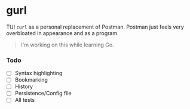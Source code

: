 # gurl

TUI `curl` as a personal replacement of Postman. Postman just feels very overbloated in appearance and as a program.

> I'm working on this while learning Go.


### Todo

- [ ] Syntax highlighting
- [ ] Bookmarking
- [ ] History
- [ ] Persistence/Config file
- [ ] All tests
